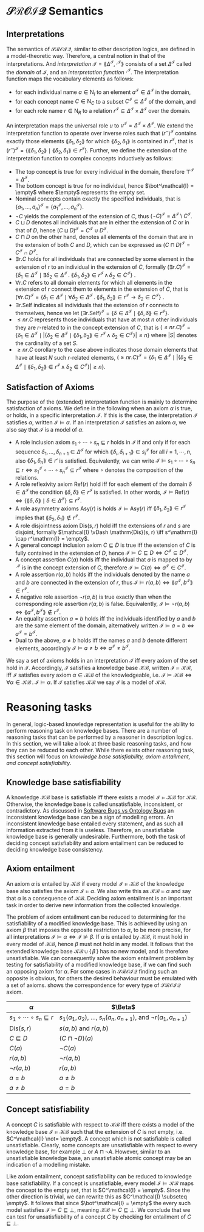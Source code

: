 # $\mathcal{SROIQ}$ Semantics

## Interpretations

The semantics of $\mathcal{SROIQ}$, similar to other description logics, are defined in a model-theoretic way. Therefore, a central notion in that of the interpretations. And *interpretation* $\mathcal{I} = \lang \Delta^\mathcal{I}, \cdot^\mathcal{I} \rang$ consists of a set $\Delta^\mathcal{I}$ called the *domain* of $\mathcal{I}$, and an *interpretation function* $\cdot^\mathcal{I}$. The interpretation function maps the vocabulary elements as follows:

- for each individual name $a \in \mathrm{N}_I$ to an element $a^\mathcal{I} \in \Delta^\mathcal{I}$ in the domain,
- for each concept name $C \in \mathrm{N}_C$ to a subset $C^\mathcal{I} \subseteq \Delta^\mathcal{I}$ of the domain, and
- for each role name $r \in \mathrm{N}_R$ to a relation $r^\mathcal{I} \subseteq \Delta^\mathcal{I} \times \Delta^\mathcal{I}$ over the domain.

An interpretation maps the universal role $u$ to $u^\mathcal{I} = \Delta^\mathcal{I} \times \Delta^\mathcal{I}$.  We extend the interpretation function to operate over inverse roles such that  $\left(r^-\right)^\mathcal{I}$ contains exactly those elements $\lang \delta_1, \delta_2 \rang$ for which $\lang \delta_2, \delta_1 \rang$ is contained in $r^\mathcal{I}$, that is  $\left(r^-\right)^\mathcal{I} = \{ \lang \delta_1, \delta_2 \rang \mid \lang \delta_2, \delta_1 \rang \in r^\mathcal{I} \}$. Further, we define the extension of the interpretation function to complex concepts inductively as follows:

- The top concept is true for every individual in the domain, therefore $\top^\mathcal{I} = \Delta^\mathcal{I}$.
- The bottom concept is true for no individual, hence $\bot^\mathcal{I} = \empty$ where $\empty$ represents the empty set.
- Nominal concepts contain exactly the specified individuals, that is $\{ a_1, \dots, a_n \}^\mathcal{I} = \{ a_1^\mathcal{I}, \dots, a_n^\mathcal{I} \}$.
- $\lnot C$ yields the complement of the extension of $C$, thus $(\lnot C)^\mathcal{I} = \Delta^\mathcal{I} \setminus C^\mathcal{I}$.
- $C \sqcup D$ denotes all individuals that are in either the extension of $C$ or in that of $D$, hence $(C \sqcup D)^\mathcal{I} = C^\mathcal{I} \cup D^\mathcal{I}$.
- $C \sqcap D$ on the other hand, denotes all elements of the domain that are in the extension of both $C$ and $D$, which can be expressed as $(C \sqcap D)^\mathcal{I} = C^\mathcal{I} \cap D^\mathcal{I}$.
- $\exists r . C$ holds for all individuals that are connected by some element in the extension of $r$ to an individual in the extension of $C$, formally $(\exists r . C)^\mathcal{I} = \{ \delta_1 \in \Delta^\mathcal{I} \mid \exists \delta_2 \in \Delta^\mathcal{I} \, . \; \lang \delta_1, \delta_2 \rang \in r^\mathcal{I} \, \land \, \delta_2 \in C^\mathcal{I}  \}$ .
- $\forall r . C$ refers to all domain elements for which all elements in the extension of $r$ connect them to elements in the extension of $C$, that is $(\forall r . C)^\mathcal{I} = \{ \delta_1 \in \Delta^\mathcal{I} \mid \forall \delta_2 \in \Delta^\mathcal{I} \, . \; \lang \delta_1, \delta_2 \rang \in r^\mathcal{I} \to \delta_2 \in C^\mathcal{I} \}$ .
- $\exists r . \mathrm{Self}$ indicates all individuals that the extension of $r$ connects to themselves, hence we let $(\exists r . \mathrm{Self})^\mathcal{I} = \{ \delta \in \Delta^\mathcal{I} \mid \lang \delta, \delta \rang \in r^\mathcal{I}\}$.
- $\leq n r . C$ represents those individuals that have at most $n$ other individuals they are $r$-related to in the concept extension of $C$, that is  $(\leq n r . C)^\mathcal{I} = \{ \delta_1 \in \Delta^\mathcal{I} \mid \left| \{ \delta_2 \in \Delta^\mathcal{I} \mid \lang \delta_1, \delta_2 \rang \in r^\mathcal{I} \, \land \; \delta_2 \in C^\mathcal{I} \} \right| \leq n \}$ where $|S|$ denotes the cardinality of a set $S$.
- $\geq n r.C$ corollary to the case above indicates those domain elements that have at least $N$ such $r$-related elements, $(\geq n r . C)^\mathcal{I} = \{ \delta_1 \in \Delta^\mathcal{I} \mid \left| \{ \delta_2 \in \Delta^\mathcal{I} \mid \lang \delta_1, \delta_2 \rang \in r^\mathcal{I} \, \land \; \delta_2 \in C^\mathcal{I} \} \right| \geq n \}$.

## Satisfaction of Axioms

The purpose of the (extended) interpretation function is mainly to determine satisfaction of axioms. We define in the following when an axiom $\alpha$ is true, or holds, in a specific interpretation $\mathcal{I}$. If this is the case, the interpretation $\mathcal{I}$ satisfies $\alpha$, written $\mathcal{I} \vDash \alpha$. If an interpretation $\mathcal{I}$ satisfies an axiom $\alpha$, we also say that $\mathcal{I}$ is a model of $\alpha$.

- A role inclusion axiom $s_1 \circ \cdots \circ s_n \sqsubseteq r$ holds in $\mathcal{I}$ if and only if for each sequence $\delta_1, \dots, \delta_{n + 1} \in \Delta^\mathcal{I}$ for which $\lang \delta_i , \delta_{i + 1} \rang \in s_i^\mathcal{I}$ for all $i = 1, \cdots, n$, also $\lang \delta_1 , \delta_n \rang \in r^\mathcal{i}$ is satisfied. Equivalently, we can write $\mathcal{I} \vDash s_1 \circ \cdots \circ s_n \sqsubseteq r \iff s_1^\mathcal{I} \circ \cdots \circ s_n^\mathcal{I} \subseteq r^\mathcal{I}$ where $\circ$ denotes the composition of the relations.
- A role reflexivity axiom $\mathrm{Ref}(r)$ hold iff for each element of the domain $\delta \in \Delta^\mathcal{I}$ the condition $\lang \delta , \delta \rang \in r^\mathcal{I}$ is satisfied. In other words, $\mathcal{I} \vDash \mathrm{Ref}(r) \iff \{ \lang \delta, \delta \rang \mid \delta \in \Delta^\mathcal{I} \} \subseteq r^\mathcal{I}$.
- A role asymmetry axioms $\mathrm{Asy}(r)$ is holds $\mathcal{I} \vDash \mathrm{Asy}(r)$ iff $\lang \delta_1 , \delta_2 \rang \in r^\mathcal{I}$ implies that $\lang \delta_2, \delta_1 \rang \not\in r^\mathcal{I}$.
- A role disjointness axiom $\mathrm{Dis}(s, r)$ hold iff the extensions of $r$ and $s$ are disjoint, formally $\mathcal{I} \vDash \mathrm{Dis}(s, r) \iff s^\mathrm{I} \cap r^\mathrm{I} = \empty$.
- A general concept inclusion axiom $C \sqsubseteq D$ is true iff the extension of $C$ is fully contained in the extension of $D$, hence $\mathcal{I} \vDash C \sqsubseteq D \iff C^\mathcal{I} \subseteq D^\mathcal{I}$.
- A concept assertion $C(a)$ holds iff the individual that $a$ is mapped to by $\cdot^\mathcal{I}$ is in the concept extension of $C$, therefore $\mathcal{I} \vDash C (a) \iff a^\mathcal{I} \in C^\mathcal{I}$.
- A role assertion $r(a, b)$ holds iff the individuals denoted by the name $a$ and $b$ are connected in the extension of $r$, thus $\mathcal{I} \vDash r (a, b) \iff \lang a^\mathcal{I}, b^\mathcal{I} \rang \in r^\mathcal{I}$.
- A negative role assertion $\lnot r (a, b)$ is true exactly than when the corresponding role assertion $r (a, b)$ is false. Equivalently,  $\mathcal{I} \vDash \lnot r (a, b) \iff \lang a^\mathcal{I}, b^\mathcal{I} \rang \not\in r^\mathcal{I}$.
- An equality assertion $a = b$ holds iff the individuals identified by $a$ and $b$ are the same element of the domain, alternatively written $\mathcal{I} \vDash a = b \iff a^\mathcal{I} = b^\mathcal{I}$.
- Dual to the above, $a \not = b$ holds iff the names $a$ and $b$ denote different elements, accordingly $\mathcal{I} \vDash a \not= b \iff a^\mathcal{I} \not= b^\mathcal{I}$.

We say a set of axioms holds in an interpretation $\mathcal{I}$ iff every axiom of the set hold in $\mathcal{I}$. Accordingly, $\mathcal{I}$ satisfies a knowledge base $\mathcal{KB}$, written $\mathcal{I} \vDash \mathcal{KB}$, iff $\mathcal{I}$ satisfies every axiom $\alpha \in \mathcal{KB}$ of the knowledgeable, i.e. $\mathcal{I} \vDash \mathcal{KB} \iff \forall \alpha \in \mathcal{KB} \, . \; \mathcal{I} \vDash \alpha$. If $\mathcal{I}$ satisfies $\mathcal{KB}$ we say $\mathcal{I}$ is a model of $\mathcal{KB}$.

# Reasoning tasks

In general, logic-based knowledge representation is useful for the ability to perform reasoning task on knowledge bases. There are a number of reasoning tasks that can be performed by a reasoner in description logics. In this section, we will take a look at three basic reasoning tasks, and how they can be reduced to each other. While there exists other reasoning task, this section will focus on *knowledge base satisfiability,* *axiom entailment, and concept satisfiability*.

## Knowledge base satisfiability

A knowledge $\mathcal{KB}$ base is satisfiable iff there exists a model $\mathcal{I} \vDash \mathcal{KB}$ for $\mathcal{KB}$. Otherwise, the knowledge base is called unsatisfiable, inconsistent, or contradictory. As discussed in [Software Bugs vs Ontology Bugs](Software%20Bugs%20vs%20Ontology%20Bugs.md) an inconsistent knowledge base can be a sign of modelling errors. An inconsistent knowledge base entailed every statement, and as such all information extracted from it is useless. Therefore, an unsatisfiable knowledge base is generally undesirable. Furthermore, both the task of deciding concept satisfiability and axiom entailment can be reduced to deciding knowledge base consistency.

## Axiom entailment

An axiom $\alpha$ is entailed by $\mathcal{KB}$ if every model $\mathcal{I} \vDash \mathcal{KB}$ of the knowledge base also satisfies the axiom $\mathcal{I} \vDash \alpha$. We also write this as $\mathcal{KB} \vDash \alpha$ and say that $\alpha$ is a consequence of $\mathcal{KB}$. Deciding axiom entailment is an important task in order to derive new information from the collected knowledge.

The problem of axiom entailment can be reduced to determining for the satisfiability of a modified knowledge base. This is achieved by using an axiom $\beta$ that imposes the opposite restriction to $\alpha$, to be more precise, for all interpretations $\mathcal{I} \vDash \alpha \iff \mathcal{I} \not\vDash \beta$. If $\alpha$ is entailed by $\mathcal{KB}$, it must hold in every model of $\mathcal{KB}$, hence $\beta$ must not hold in any model. It follows that the extended knowledge base $\mathcal{KB} \cup \{ \, \beta \, \}$ has no new model, and is therefore unsatisfiable. We can consequently solve the axiom entailment problem by testing for satisfiability of a modified knowledge base, if we can find such an opposing axiom for $\alpha$. For some cases in $\mathcal{SROIQ}$ finding such an opposite is obvious, for others the desired behaviour must be emulated with a set of axioms. []($%20mathcal%7BSROIQ%7D$%20Semantics.md) shows the correspondence for every type of $\mathcal{SROIQ}$ axiom.

| $\alpha$ | $\Beta$ |
| --- | --- |
| $s_1 \circ \cdots \circ s_n \sqsubseteq r$ | $s_1(a_1, a_2)$, $\dots$, $s_n(a_n, a_{n + 1})$, and $\lnot r(a_1, a_{n + 1})$ |
| $\mathrm{Dis}(s, r)$ | $s(a, b)$ and $r(a, b)$ |
| $C \sqsubseteq D$ | $(C \sqcap \lnot D)(a)$ |
| $C (a)$ | $\lnot C (a)$ |
| $r (a, b)$ | $\lnot r(a, b)$ |
| $\lnot r (a, b)$ | $r (a, b)$ |
| $a = b$ | $a \not= b$ |
| $a \not= b$ | $a = b$ |

## Concept satisfiability

A concept $C$ is satisfiable with respect to $\mathcal{KB}$ iff there exists a model of the knowledge base $\mathcal{I} \vDash \mathcal{KB}$ such that the extension of $C$ is not empty, i.e. $C^\mathcal{I} \not= \empty$. A concept which is not satisfiable is called unsatisfiable. Clearly, some concepts are unsatisfiable with respect to every knowledge base, for example $\bot$ or $A \sqcap \lnot A$. However, similar to an unsatisfiable knowledge base, an unsatisfiable atomic concept may be an indication of a modelling mistake.

Like axiom entailment, concept satisfiability can be reduced to knowledge base satisfiability. If a concept is unsatisfiable, every model $\mathcal{I} \vDash \mathcal{KB}$ maps the concept to the empty set, that is $C^\mathcal{I} = \empty$. Since the other direction is trivial, we can rewrite this as $C^\mathcal{I} \subseteq \empty$. It follows that since $\bot^\mathcal{I} = \empty$ the every such model satisfies $\mathcal{I} \vDash C \sqsubseteq \bot$, meaning $\mathcal{KB} \vDash C \sqsubseteq \bot$. We conclude that we can test for unsatisfiability of a concept $C$ by checking for entailment of $C \sqsubseteq \bot$.
